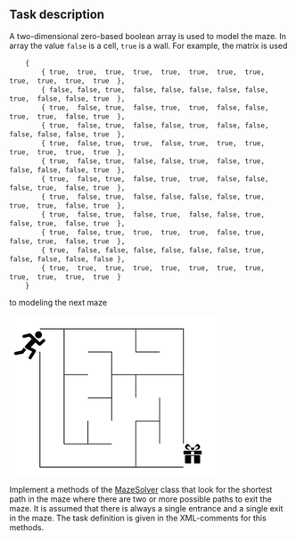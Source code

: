 ## Task description

A two-dimensional zero-based boolean array  is used to model the maze. In array the value `false` is a cell, `true` is a wall. For example, the matrix is used

        {
            { true,  true,  true,  true,  true,  true,  true,  true,  true,  true,  true,  true  },
            { false, false, true,  false, false, false, false, false, true,  false, false, true  },
            { true,  false, true,  false, true,  true,  false, false, true,  true,  false, true  },
            { true,  false, true,  false, false, true,  false, false, false, false, false, true  },
            { true,  false, true,  true,  false, true,  true,  true,  true,  true,  true,  true  },
            { true,  false, true,  false, false, true,  false, true,  false, false, false, true  },
            { true,  false, true,  false, true,  true,  false, false, false, true,  false, true  },
            { true,  false, true,  false, false, false, false, true,  true,  true,  false, true  },
            { true,  false, true,  false, true,  false, false, true,  false, true,  false, true  },
            { true,  false, true,  true,  true,  true,  false, true,  false, true,  false, true  },
            { true,  false, false, false, false, false, false, true,  false, false, false, false },
            { true,  true,  true,  true,  true,  true,  true,  true,  true,  true,  true,  true  }
        }

to modeling the next maze

![](/Maze.png)

Implement a methods of the [MazeSolver](Maze/MazeSolver.cs#L11) class that look for the shortest path in the maze where there are two or more possible paths to exit the maze. It is assumed that there is always a single entrance and a single exit in the maze. The task definition is given in the XML-comments for this methods. 